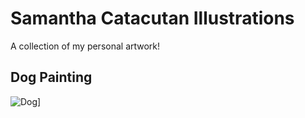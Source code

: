 # Samantha Catacutan Illustrations
A collection of my personal artwork!
## Dog Painting
![Dog](/assets/images/dog[1].jpg)]

